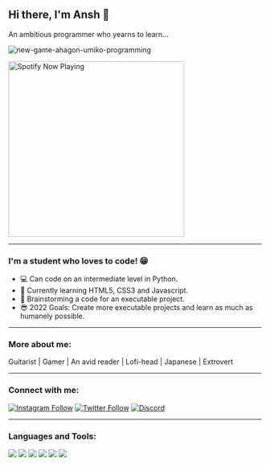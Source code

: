 ##                                                      Hi there, I'm Ansh 👋 

An ambitious programmer who yearns to learn...   


![new-game-ahagon-umiko-programming](https://user-images.githubusercontent.com/92269707/151673122-4694e686-417b-4197-a701-fc2f52b7bb3e.gif)

[<img src="https://novatorem-ansh-saraiya.vercel.app/api/spotify-playing" alt="Spotify Now Playing" width="350"/>](https://open.spotify.com/user/6n0giracxjiit8xdisr3qeh3w)

---

### I'm a student who loves to code! 😁

- 💻 Can code on an intermediate level in Python.
- 🤕 Currently learning HTML5, CSS3 and Javascript.
- 🧠 Brainstorming a code for an executable project.
- 😎 2022 Goals: Create more executable projects and learn as much as humanely possible.

---

### More about me:

Guitarist | Gamer | An avid reader | Lofi-head | Japanese | Extrovert

---

### Connect with me:

[![Instagram Follow](https://img.shields.io/badge/Instagram-E4405F?style=for-the-badge&logo=instagram&logoColor=white)](https://www.instagram.com/_saraiyaaa/)
[![Twitter Follow](https://img.shields.io/twitter/follow/KindlyAnsh?color=1DA1F2&logo=twitter&style=for-the-badge)](https://twitter.com/KindlyAnsh)
[![Discord](https://img.shields.io/badge/Discord-7289DA?style=for-the-badge&logo=discord&logoColor=white)](https://discord.gg/z8bEXkMRKQ)

---

### Languages and Tools:

![](https://img.shields.io/badge/Python-3776AB?style=for-the-badge&logo=python&logoColor=white)
![](https://img.shields.io/badge/HTML5-E34F26?style=for-the-badge&logo=html5&logoColor=white)
![](https://img.shields.io/badge/CSS3-1572B6?style=for-the-badge&logo=css3&logoColor=white)
![](https://img.shields.io/badge/JavaScript-F7DF1E?style=for-the-badge&logo=javascript&logoColor=black)
![](https://img.shields.io/badge/C%2B%2B-00599C?style=for-the-badge&logo=c%2B%2B&logoColor=white)
![](https://img.shields.io/badge/GitHub-100000?style=for-the-badge&logo=github&logoColor=white)